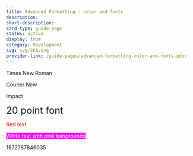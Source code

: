 ```yaml
---
title: Advanced Formatting - color and fonts
description: 
short-description: 
card-type: guide-page
status: active
display: true
category: Development
svg: svg/2FA.svg
provider-link: /guide-pages/advanced-formatting-color-and-fonts-gdoc
---
```

<div class="content-section">
<div class="section-container" markdown="1">

Times New Roman


Courier New


Impact


<span style='font-size:1.82em'>20 point font</span>


<span style='color:rgb(255, 0, 0)'>Red text</span>


<span style='color:rgb(255, 255, 255);background-color:rgb(255, 0, 255)'>White text with pink bangrounds</span>
</div>
</div> 1672787846035